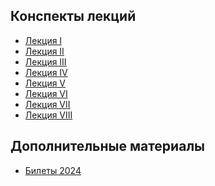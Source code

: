 ## Конспекты лекций

* [Лекция I]()
* [Лекция II]()
* [Лекция III]()
* [Лекция IV]()
* [Лекция V]()
* [Лекция VI]()
* [Лекция VII]()
* [Лекция VIII]()

## Дополнительные материалы

* [Билеты 2024]()